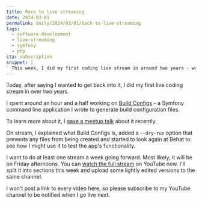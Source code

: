 ```yaml
---
title: Back to live streaming
date: 2024-03-01
permalink: daily/2024/03/01/back-to-live-streaming
tags:
  - software-development
  - live-streaming
  - symfony
  - php
cta: subscription
snippet: |
  This week, I did my first coding live stream in around two years - working on my Symfony-based Build Configs tool.
---
```


Today, after saying I wanted to get back into it, I did my first live coding stream in over two years.

I spent around an hour and a half working on [Build Configs] - a Symfony command line application I wrote to generate build configuration files.

To learn more about it, I [gave a meetup talk][talk] about it recently.

On stream, I explained what Build Configs is, added a `--dry-run` option that prevents any files from being created and started to look again at Behat to see how I might use it to test the app's functionality.

I want to do at least one stream a week going forward. Most likely, it will be on Friday afternoons.
You can [watch the full stream][video] on YouTube now. I'll split it into sections this week and upload some lightly edited versions to the same channel.

I won't post a link to every video here, so please subscribe to my YouTube channel to be notified when I go live next.

[build configs]: {{site.url}}/build-configs
[talk]: {{site.url}}/presentations/building-build-configs
[video]: https://www.youtube.com/watch?v=Wlkcf1PLWN8
